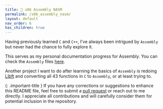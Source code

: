 ```yaml
---
title: 🔲 x86 Assembly NASM
permalink: /x86_assembly_nasm/
layout: default
nav_order: 6
has_children: true
---
```


Having previously learned `C` and `C++`, I've always been intrigued by `Assembly` but never had the chance to fully explore it.

This serves as my personal documentation progress for Assembly. You can check the `Assembly` files [here](https://jotavare.github.io/x86_assembly_nasm).

Another project I want to do after learning the basics of `Assembly` is redoing [Libft](https://github.com/jotavare/libft) and converting all 43 functions in `C` to `Assembly`, or at least trying to.

{: .important-title }
If you have any corrections or suggestions to enhance this README file, feel free to submit a [pull request](https://github.com/jotavare/jotavare.github.io/pulls) or reach out to me directly. I appreciate all contributions and will carefully consider them for potential inclusion in the repository.